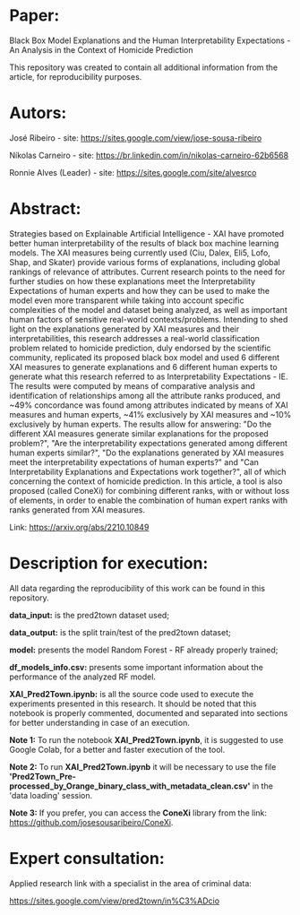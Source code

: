 # Paper: 

Black Box Model Explanations and the Human Interpretability Expectations -  An Analysis in the Context of Homicide Prediction

This repository was created to contain all additional information from the article, for reproducibility purposes.

# Autors:

José Ribeiro - site: https://sites.google.com/view/jose-sousa-ribeiro

Níkolas Carneiro - site: https://br.linkedin.com/in/nikolas-carneiro-62b6568

Ronnie Alves (Leader) - site: https://sites.google.com/site/alvesrco

# Abstract:

Strategies based on Explainable Artificial Intelligence - XAI have promoted better human interpretability of the results of black box machine learning models. The XAI measures being currently used (Ciu, Dalex, Eli5, Lofo, Shap, and Skater) provide various forms of explanations, including global rankings of relevance of attributes. Current research points to the need for further studies on how these explanations meet the Interpretability Expectations of human experts and how they can be used to make the model even more transparent while taking into account specific complexities of the model and dataset being analyzed, as well as important human factors of sensitive real-world contexts/problems. Intending to shed light on the explanations generated by XAI measures and their interpretabilities, this research addresses a real-world classification problem related to homicide prediction, duly endorsed by the scientific community, replicated its proposed black box model and used 6 different XAI measures to generate explanations and 6 different human experts to generate what this research referred to as Interpretability Expectations - IE. The results were computed by means of comparative analysis and identification of relationships among all the attribute ranks produced, and ~49% concordance was found among attributes indicated by means of XAI measures and human experts, ~41% exclusively by XAI measures and ~10% exclusively by human experts. The results allow for answering: "Do the different XAI measures generate similar explanations for the proposed problem?", "Are the interpretability expectations generated among different human experts similar?", "Do the explanations generated by XAI measures meet the interpretability expectations of human experts?" and "Can Interpretability Explanations and Expectations work together?", all of which concerning the context of homicide prediction. In this article, a tool is also proposed (called ConeXi) for combining different ranks, with or without loss of elements, in order to enable the combination of human expert ranks with ranks generated from XAI measures.

Link: https://arxiv.org/abs/2210.10849

# Description for execution:

All data regarding the reproducibility of this work can be found in this repository.

**data_input:** is the pred2town dataset used;

**data_output:** is the split train/test of the pred2town dataset;

**model:** presents the model Random Forest - RF already properly trained;

**df_models_info.csv:** presents some important information about the performance of the analyzed RF model.

**XAI_Pred2Town.ipynb:** is all the source code used to execute the experiments presented in this research. It should be noted that this notebook is properly commented, documented and separated into sections for better understanding in case of an execution.

**Note 1:** To run the notebook **XAI_Pred2Town.ipynb**, it is suggested to use Google Colab, for a better and faster execution of the tool.

**Note 2:** To run **XAI_Pred2Town.ipynb** it will be necessary to use the file **'Pred2Town_Pre-processed_by_Orange_binary_class_with_metadata_clean.csv'** in the 'data loading' session.

**Note 3:** If you prefer, you can access the **ConeXi** library from the link: https://github.com/josesousaribeiro/ConeXi.

# Expert consultation:

Applied research link with a specialist in the area of criminal data:

https://sites.google.com/view/pred2town/in%C3%ADcio



